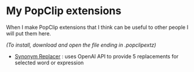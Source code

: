 # My PopClip extensions
When I make PopClip extensions that I think can be useful to other people I will put them here.

_(To install, download and open the file ending in .popclipextz)_

- [Synonym Replacer](https://github.com/josephtribulat/popclip/tree/main/synonym_replacer.popclipextz) : uses OpenAI API to provide 5 replacements for selected word or expression

